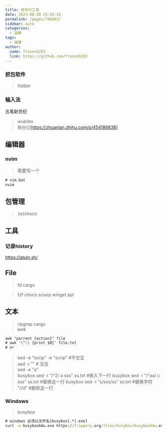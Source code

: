 ```yaml
---
title: 命令行工具
date: 2023-08-20 23:16:15
permalink: /pages/746d62/
sidebar: auto
categories:
  - 运维
tags:
  - 运维
author: 
  name: frozen5293
  link: https://github.com/frozen5293
---
```


### 抓包软件
> fiddler  

### 输入法

五笔新世纪

> wubilex  
> 拆分()[https://zhuanlan.zhihu.com/p/454186838]  

## 编辑器

### nvim  
> 需要写一个


```cmd
# vim.bat
nvim
```

## 包管理
> (w)choco  



## 工具
### 记录history
https://atuin.sh/

## File
>  fd  cargo  

>  fzf  choco scoop winget apt

## 文本

> ripgrep cargo   
> awk
```txt
awk "parrent {action}" file
# awk '\^:\ {print $0}' file.txt
# nr
```  
> sed -e "scrip" -e "scrip" #不交互  
> sed -i "" # 交互  
> sed -e "a"  
> busybox sed -i "/^2/ a sss" ss.txt  #掺入下一行
> busybox sed -i "/^aa/ c sss" ss.txt  #替换这一行
> busybox sed -i "s/sss/ss" ss.txt  #替换字符  
> "//d" #删除这一行  
> 
### Windows
> busybox
```cmd
# windows 必须以文件名[busybox[.*].exe]
curl -o busybox64u.exe https://frippery.org/files/busybox/busybox64u.exe
```